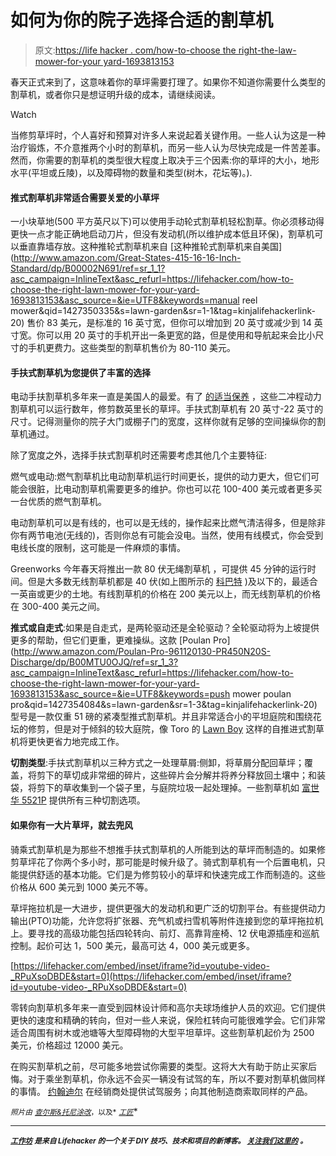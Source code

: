 # 如何为你的院子选择合适的割草机

> 原文:[https://life hacker . com/how-to-choose the right-the-law-mower-for-your yard-1693813153](https://lifehacker.com/how-to-choose-the-right-lawn-mower-for-your-yard-1693813153)

春天正式来到了，这意味着你的草坪需要打理了。如果你不知道你需要什么类型的割草机，或者你只是想证明升级的成本，请继续阅读。

Watch

当修剪草坪时，个人喜好和预算对许多人来说起着关键作用。一些人认为这是一种治疗锻炼，不介意推两个小时的割草机，而另一些人认为尽快完成是一件苦差事。然而，你需要的割草机的类型很大程度上取决于三个因素:你的草坪的大小，地形水平(平坦或丘陵)，以及障碍物的数量和类型(树木，花坛等)。).

#### 推式割草机非常适合需要关爱的小草坪

一小块草地(500 平方英尺以下)可以使用手动轮式割草机轻松割草。你必须移动得更快一点才能正确地启动刀片，但没有发动机(所以维护成本低且环保)，割草机可以垂直靠墙存放。这种推轮式割草机来自 [这种推轮式割草机来自美国](http://www.amazon.com/Great-States-415-16-16-Inch-Standard/dp/B00002N691/ref=sr_1_1?asc_campaign=InlineText&asc_refurl=https://lifehacker.com/how-to-choose-the-right-lawn-mower-for-your-yard-1693813153&asc_source=&ie=UTF8&keywords=manual reel mower&qid=1427350335&s=lawn-garden&sr=1-1&tag=kinjalifehackerlink-20) 售价 83 美元，是标准的 16 英寸宽，但你可以增加到 20 英寸或减少到 14 英寸宽。你可以用 20 英寸的手机开出一条更宽的路，但是使用和导航起来会比小尺寸的手机更费力。这些类型的割草机售价为 80-110 美元。

#### 手扶式割草机为您提供了丰富的选择

电动手扶割草机多年来一直是美国人的最爱。有了 [的适当保养](https://lifehacker.com/prepare-for-spring-with-a-diy-lawn-mower-tuneup-1690460214) ，这些二冲程动力割草机可以运行数年，修剪数英里长的草坪。手扶式割草机有 20 英寸-22 英寸的尺寸。记得测量你的院子大门或棚子门的宽度，这样你就有足够的空间操纵你的割草机通过。

除了宽度之外，选择手扶式割草机时还需要考虑其他几个主要特征:

燃气或电动:燃气割草机比电动割草机运行时间更长，提供的动力更大，但它们可能会很脏，比电动割草机需要更多的维护。你也可以花 100-400 美元或者更多买一台优质的燃气割草机。

电动割草机可以是有线的，也可以是无线的，操作起来比燃气清洁得多，但是除非你有两节电池(无线的)，否则你总有可能会没电。当然，使用有线模式，你会受到电线长度的限制，这可能是一件麻烦的事情。

Greenworks 今年春天将推出一款 80 伏无绳割草机 ，可提供 45 分钟的运行时间。但是大多数无线割草机都是 40 伏(如上图所示的 [科巴特](http://www.lowes.com/pd_506586-95404-KM2040X-06_0__?productId=50154342) )及以下的，最适合一英亩或更少的土地。有线割草机的价格在 200 美元以上，而无线割草机的价格在 300-400 美元之间。

**推式或自走式**:如果是自走式，是两轮驱动还是全轮驱动？全轮驱动将为上坡提供更多的帮助，但它们更重，更难操纵。这款 [Poulan Pro](http://www.amazon.com/Poulan-Pro-961120130-PR450N20S-Discharge/dp/B00MTU0OJQ/ref=sr_1_3?asc_campaign=InlineText&asc_refurl=https://lifehacker.com/how-to-choose-the-right-lawn-mower-for-your-yard-1693813153&asc_source=&ie=UTF8&keywords=push mower poulan pro&qid=1427354084&s=lawn-garden&sr=1-3&tag=kinjalifehackerlink-20) 型号是一款仅重 51 磅的紧凑型推式割草机。并且非常适合小的平坦庭院和围绕花坛的修剪，但是对于倾斜的较大庭院，像 Toro 的 [Lawn Boy](http://www.amazon.com/Lawn-Boy-17732-Compliant-Propelled-21-Inch/dp/B00H8GLL5M/ref=pd_sim_sbs_lg_1?asc_campaign=InlineText&asc_refurl=https://lifehacker.com/how-to-choose-the-right-lawn-mower-for-your-yard-1693813153&asc_source=&ie=UTF8&refRID=1MA80922904W39GFA1K0&tag=kinjalifehackerlink-20) 这样的自推进式割草机将更快更省力地完成工作。

**切割类型**:手扶式割草机以三种方式之一处理草屑:侧卸，将草屑分配回草坪；覆盖，将剪下的草切成非常细的碎片，这些碎片会分解并将养分释放回土壤中；和装袋，将剪下的草收集到一个袋子里，与庭院垃圾一起处理掉。一些割草机如 [富世华 5521P](http://www.amazon.com/Husqvarna-21-Inch-Briggs-Stratton-Powered/dp/B005W1UKEI/ref=sr_1_1?asc_campaign=InlineText&asc_refurl=https://lifehacker.com/how-to-choose-the-right-lawn-mower-for-your-yard-1693813153&asc_source=&ie=UTF8&qid=1427352132&s=lawn-garden&sr=1-1&tag=kinjalifehackerlink-20) 提供所有三种切割选项。

#### 如果你有一大片草坪，就去兜风

骑乘式割草机是为那些不想推手扶式割草机的人所能到达的草坪而制造的。如果修剪草坪花了你两个多小时，那可能是时候升级了。骑式割草机有一个后置电机，只能提供舒适的基本功能。它们是为修剪较小的草坪和快速完成工作而制造的。这些价格从 600 美元到 1000 美元不等。

草坪拖拉机是一大进步，提供更强大的发动机和更广泛的切割平台。有些提供动力输出(PTO)功能，允许您将扩张器、充气机或扫雪机等附件连接到您的草坪拖拉机上。要寻找的高级功能包括四轮转向、前灯、高靠背座椅、12 伏电源插座和巡航控制。起价可达 1，500 美元，最高可达 4，000 美元或更多。

 [https://lifehacker.com/embed/inset/iframe?id=youtube-video-_RPuXsoDBDE&start=0](https://lifehacker.com/embed/inset/iframe?id=youtube-video-_RPuXsoDBDE&start=0) 

零转向割草机多年来一直受到园林设计师和高尔夫球场维护人员的欢迎。它们提供更快的速度和精确的转向，但对一些人来说，保险杠转向可能很难学会。它们非常适合周围有树木或池塘等大型障碍物的大型平坦草坪。这些割草机起价为 2500 美元，价格超过 12000 美元。

在购买割草机之前，尽可能多地尝试你需要的类型。这将大大有助于防止买家后悔。对于乘坐割草机，你永远不会买一辆没有试驾的车，所以不要对割草机做同样的事情。 [约翰迪尔](https://www.deere.com/en_US/products/equipment/riding_mowers/riding_mowers.page) 在经销商处提供试驾服务；向其他制造商索取同样的产品。

<small>*照片由*</small> [<small>*查尔斯&*</small>](http://charlesandhudson.com)<small></small>*[<small>*托尼涂改*</small>](https://www.flickr.com/photos/78428166@N00/4825347883/in/photolist-8mpaPa-nP9rZF-82JcQu-nuAxWB-pqTkMF-7YrP9C-6Si635-6KyQXd-fsuJo7-fsfkHX-fsuGPo-fsfodZ-7QM1YS-bEqUkM-5UV2iY-6hRYS9-aazMQy-4NTmBz-91HMzh-91HRHC-67kZqp-evPwES-evPwWd-91HNpW-91EJni-91HNCs-91EFwX-91HR85-91EHYv-91EGsv-91EJeP-91HPe3-91HQ3S-91EHP8-91HP4E-91EFFx-91EHuB-91EJWc-91HMMC-91EGV2-91EGi8-91EG3P-91HMEC-91EHap-91HR1w-91EJup-91HMSW-91EHkX-91EK6k-91HNgm)<small>*，以及*</small> [<small>*工匠*</small>](http://www.craftsman.com/)<small></small>*

* * *

**[<small>*工作坊*</small>](http://workshop.lifehacker.com/) <small>*是来自 Lifehacker 的一个关于 DIY 技巧、技术和项目的新博客。*</small> [<small>*关注我们这里的*</small>](https://twitter.com/WorkshopLH) <small>*。*</small>**